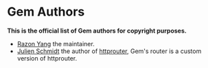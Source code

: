# Gem Authors

**This is the official list of Gem authors for copyright purposes.**

- [Razon Yang](https://github.com/razonyang)
    the maintainer.
- [Julien Schmidt](https://github.com/julienschmidt)
    the author of [httprouter](https://github.com/julienschmidt/httprouter), Gem's router is a custom version of httprouter.
